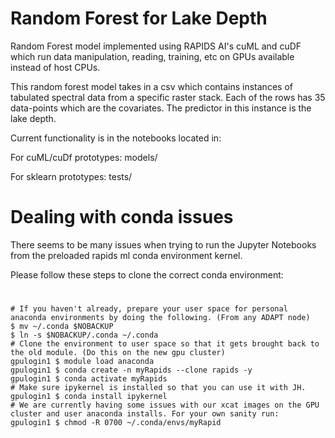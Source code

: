 # Random Forest for Lake Depth

Random Forest model implemented using RAPIDS AI's cuML and cuDF which run data manipulation, reading, training, etc on GPUs available instead of host CPUs. 

This random forest model takes in a csv which contains instances of tabulated spectral data from a specific raster stack. Each of the rows has 35 data-points which are the covariates. The predictor in this instance is the lake depth.

Current functionality is in the notebooks located in:

For cuML/cuDf prototypes: models/

For sklearn prototypes: tests/

# Dealing with conda issues

There seems to be many issues when trying to run the Jupyter Notebooks from the preloaded rapids ml conda environment kernel. 

Please follow these steps to clone the correct conda environment:

#

```
# If you haven't already, prepare your user space for personal anaconda environments by doing the following. (From any ADAPT node)
$ mv ~/.conda $NOBACKUP
$ ln -s $NOBACKUP/.conda ~/.conda
# Clone the environment to user space so that it gets brought back to the old module. (Do this on the new gpu cluster)
gpulogin1 $ module load anaconda
gpulogin1 $ conda create -n myRapids --clone rapids -y
gpulogin1 $ conda activate myRapids
# Make sure ipykernel is installed so that you can use it with JH.
gpulogin1 $ conda install ipykernel
# We are currently having some issues with our xcat images on the GPU cluster and user anaconda installs. For your own sanity run:
gpulogin1 $ chmod -R 0700 ~/.conda/envs/myRapid
```


